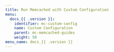 ```yaml
---
title: Run Memcached with Custom Configuration
menu:
  docs_{{ .version }}:
    identifier: mc-custom-config
    name: Custom Configuration
    parent: mc-memcached-guides
    weight: 50
menu_name: docs_{{ .version }}
---
```

